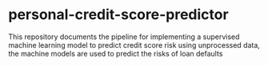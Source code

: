 # personal-credit-score-predictor
This repository documents the pipeline for implementing a supervised machine learning model to predict credit score risk using unprocessed data, the machine models are used to predict the risks of loan defaults 
